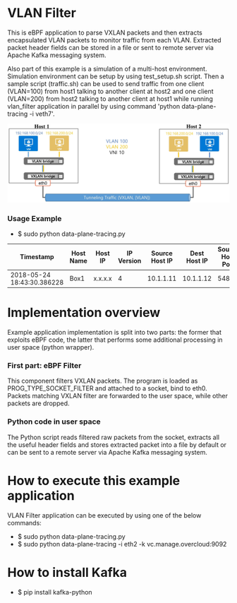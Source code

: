 # VLAN Filter #
This is eBPF application to parse VXLAN packets and then extracts encapsulated VLAN packets to monitor traffic from each VLAN. Extracted packet header fields can be stored in a file or sent to remote server via Apache Kafka messaging system.

Also part of this example is a simulation of a multi-host environment. Simulation environment can be setup by using test_setup.sh script. Then a sample script (traffic.sh) can be used to send traffic from one client (VLAN=100) from host1 talking to another client at host2 and one client (VLAN=200) from host2 talking to another client at host1 while running vlan_filter application in parallel by using command 'python data-plane-tracing -i veth7'.

![picture](scenario.jpg)

### Usage Example ###
* $ sudo python data-plane-tracing.py

Timestamp | Host Name  | Host IP   | IP Version   | Source Host IP   | Dest Host IP   | Source Host Port   | Dest Host Port   | VNI   | Source VM MAC  | Dest VM MAC  | VLAN ID  | Source VM IP   | Dest VM IP   | Protocol   | Source VM Port   | Dest VM Port   | Packet Length   |
---|---|---|---|---|---|---|---|---|---|---|---|---|---|---|---|---|---
 2018-05-24 18:43:30.386228 | Box1 | x.x.x.x  | 4 | 10.1.1.11 | 10.1.1.12 | 54836 | 4789 | 10 | fa:16:3e:ec:22:99 | fa:16:3e:1c:6f:2d | 100 | 192.168.100.11 | 192.168.100.12 | 6 | 1285 | 20302 | 1200


# Implementation overview #
Example application implementation is split into two parts: the former that exploits eBPF code, the latter that performs some additional processing in user space (python wrapper).

### First part: eBPF Filter ###
This component filters VXLAN packets.
The program is loaded as PROG_TYPE_SOCKET_FILTER and attached to a socket, bind to eth0.
Packets matching VXLAN filter are forwarded to the user space, while other packets are dropped.

### Python code in user space ###
The Python script reads filtered raw packets from the socket, extracts all the useful header fields and stores extracted packet into a file by default or can be sent to a remote server via Apache Kafka messaging system.

# How to execute this example application #
VLAN Filter application can be executed by using one of the below commands:
* $ sudo python data-plane-tracing.py
* $ sudo python data-plane-tracing -i eth2 -k vc.manage.overcloud:9092

# How to install Kafka
* $ pip install kafka-python
